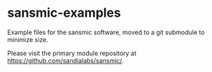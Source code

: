 # sansmic-examples
Example files for the sansmic software, moved to a git submodule to minimize size.

Please visit the primary module repository at https://github.com/sandialabs/sansmic/.
